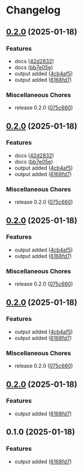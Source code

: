 # Changelog

## [0.2.0](https://github.com/ak-mustafa/terraform-module-test/compare/v0.2.0...v0.2.0) (2025-01-18)


### Features

* docs ([42d2832](https://github.com/ak-mustafa/terraform-module-test/commit/42d283299d0b29c0180abdcd0f52b48d80420f68))
* docs ([bb7e05e](https://github.com/ak-mustafa/terraform-module-test/commit/bb7e05e866c0b42debf3791ec38a06f760540367))
* output added ([4cb4af5](https://github.com/ak-mustafa/terraform-module-test/commit/4cb4af5e969b7aa0a6f29362d372c000e4fa8eb6))
* output added ([6168fd7](https://github.com/ak-mustafa/terraform-module-test/commit/6168fd7afe20d5253e4a87d0656b77d911cf49e8))


### Miscellaneous Chores

* release 0.2.0 ([075c660](https://github.com/ak-mustafa/terraform-module-test/commit/075c6605e61c30fc705aca1f30fc2c7802e2a9a9))

## [0.2.0](https://github.com/ak-mustafa/terraform-module-test/compare/v0.2.0...v0.2.0) (2025-01-18)


### Features

* docs ([42d2832](https://github.com/ak-mustafa/terraform-module-test/commit/42d283299d0b29c0180abdcd0f52b48d80420f68))
* docs ([bb7e05e](https://github.com/ak-mustafa/terraform-module-test/commit/bb7e05e866c0b42debf3791ec38a06f760540367))
* output added ([4cb4af5](https://github.com/ak-mustafa/terraform-module-test/commit/4cb4af5e969b7aa0a6f29362d372c000e4fa8eb6))
* output added ([6168fd7](https://github.com/ak-mustafa/terraform-module-test/commit/6168fd7afe20d5253e4a87d0656b77d911cf49e8))


### Miscellaneous Chores

* release 0.2.0 ([075c660](https://github.com/ak-mustafa/terraform-module-test/commit/075c6605e61c30fc705aca1f30fc2c7802e2a9a9))

## [0.2.0](https://github.com/ak-mustafa/terraform-module-test/compare/v0.2.0...v0.2.0) (2025-01-18)


### Features

* output added ([4cb4af5](https://github.com/ak-mustafa/terraform-module-test/commit/4cb4af5e969b7aa0a6f29362d372c000e4fa8eb6))
* output added ([6168fd7](https://github.com/ak-mustafa/terraform-module-test/commit/6168fd7afe20d5253e4a87d0656b77d911cf49e8))


### Miscellaneous Chores

* release 0.2.0 ([075c660](https://github.com/ak-mustafa/terraform-module-test/commit/075c6605e61c30fc705aca1f30fc2c7802e2a9a9))

## [0.2.0](https://github.com/ak-mustafa/terraform-module-test/compare/v0.2.0...v0.2.0) (2025-01-18)


### Features

* output added ([4cb4af5](https://github.com/ak-mustafa/terraform-module-test/commit/4cb4af5e969b7aa0a6f29362d372c000e4fa8eb6))
* output added ([6168fd7](https://github.com/ak-mustafa/terraform-module-test/commit/6168fd7afe20d5253e4a87d0656b77d911cf49e8))


### Miscellaneous Chores

* release 0.2.0 ([075c660](https://github.com/ak-mustafa/terraform-module-test/commit/075c6605e61c30fc705aca1f30fc2c7802e2a9a9))

## [0.2.0](https://github.com/ak-mustafa/terraform-module-test/compare/v0.1.0...v0.2.0) (2025-01-18)


### Features

* output added ([6168fd7](https://github.com/ak-mustafa/terraform-module-test/commit/6168fd7afe20d5253e4a87d0656b77d911cf49e8))

## 0.1.0 (2025-01-18)


### Features

* output added ([6168fd7](https://github.com/ak-mustafa/terraform-module-test/commit/6168fd7afe20d5253e4a87d0656b77d911cf49e8))
